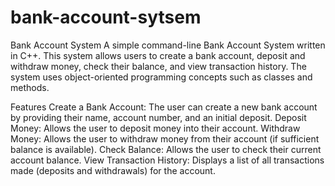 # bank-account-sytsem
Bank Account System
A simple command-line Bank Account System written in C++. This system allows users to create a bank account, deposit and withdraw money, check their balance, and view transaction history. The system uses object-oriented programming concepts such as classes and methods.

Features
Create a Bank Account: The user can create a new bank account by providing their name, account number, and an initial deposit.
Deposit Money: Allows the user to deposit money into their account.
Withdraw Money: Allows the user to withdraw money from their account (if sufficient balance is available).
Check Balance: Allows the user to check their current account balance.
View Transaction History: Displays a list of all transactions made (deposits and withdrawals) for the account.
